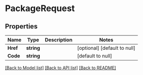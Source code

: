 # PackageRequest

## Properties
Name | Type | Description | Notes
------------ | ------------- | ------------- | -------------
**Href** | **string** |  | [optional] [default to null]
**Code** | **string** |  | [default to null]

[[Back to Model list]](../README.md#documentation-for-models) [[Back to API list]](../README.md#documentation-for-api-endpoints) [[Back to README]](../README.md)

